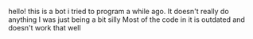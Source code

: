 hello!
this is a bot i tried to program a while ago. It doesn't really do anything
I was just being a bit silly
Most of the code in it is outdated and doesn't work that well

